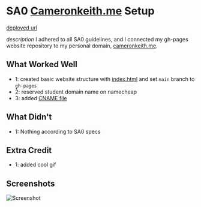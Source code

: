 # SA0 [Cameronkeith.me](http://cameronkeith.me) Setup
[deployed url](http://cameronkeith.me)

*description*
I adhered to all SA0 guidelines, and I connected my gh-pages website repository to my personal domain, [cameronkeith.me](http://cameronkeith.me).

## What Worked Well
- 1: created basic website structure with [index.html](./cameronkeith.me/index.html) and set `main` branch to `gh-pages`
- 2: reserved student domain name on namecheap
- 3: added [CNAME file](./cameronkeith.me/CNAME)

## What Didn't
- 1: Nothing according to SA0 specs

## Extra Credit
- 1: added cool gif

## Screenshots
![Screenshot](./cameronkeith.me/images/screenshot.png)
